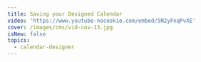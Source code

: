 ```yaml
---
title: Saving your Designed Calendar
video: 'https://www.youtube-nocookie.com/embed/5N2yFnqPvXE'
cover: /images/cms/vid-cov-13.jpg
isNew: false
topics:
  - calendar-designer
---
```


